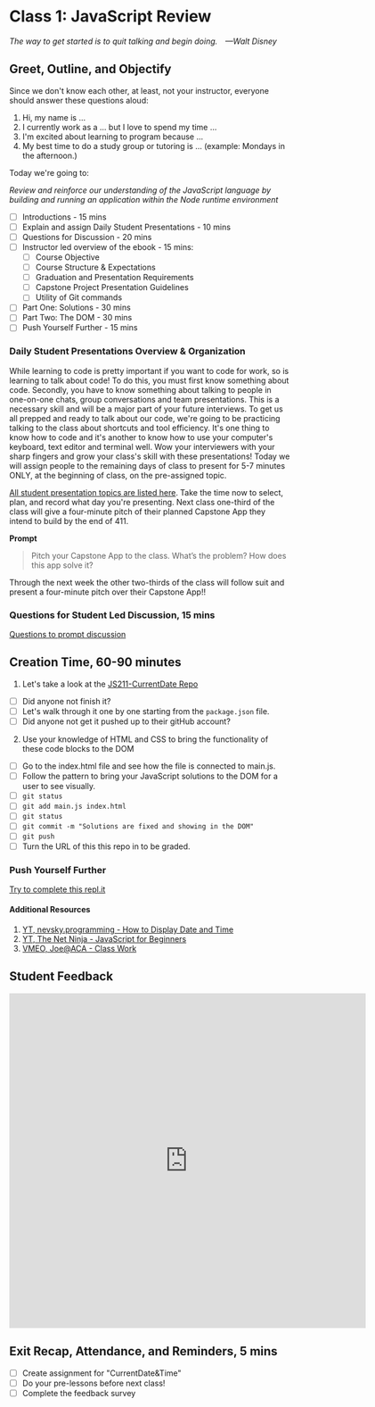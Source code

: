 # Class 1: JavaScript Review

*The way to get started is to quit talking and begin doing. —Walt Disney*

## Greet, Outline, and Objectify

Since we don't know each other, at least, not your instructor, everyone should answer these questions aloud:

1. Hi, my name is ...
2. I currently work as a ... but I love to spend my time ...
3. I'm excited about learning to program because ...
4. My best time to do a study group or tutoring is ... (example: Mondays in the afternoon.)

<!-- SMART: Specific, Measurable, Attainable, Relevant, and Timely. -->
<!-- https://examples.yourdictionary.com/well-written-examples-of-learning-objectives.html -->

Today we're going to:
  
*Review and reinforce our understanding of the JavaScript language by building and running an application within the Node runtime environment*

- [ ] Introductions - 15 mins
- [ ] Explain and assign Daily Student Presentations - 10 mins
- [ ] Questions for Discussion - 20 mins
- [ ] Instructor led overview of the ebook - 15 mins:
    - [ ]  Course Objective
    - [ ]  Course Structure & Expectations
    - [ ]  Graduation and Presentation Requirements
    - [ ]  Capstone Project Presentation Guidelines
    - [ ]  Utility of Git commands
- [ ] Part One: Solutions - 30 mins
- [ ] Part Two: The DOM - 30 mins
- [ ] Push Yourself Further - 15 mins

### Daily Student Presentations Overview & Organization

While learning to code is pretty important if you want to code for work, so is learning to talk about code! To do this, you must first know something about code. Secondly, you have to know something about talking to people in one-on-one chats, group conversations and team presentations. This is a necessary skill and will be a major part of your future interviews. To get us all prepped and ready to talk about our code, we're going to be practicing talking to the class about shortcuts and tool efficiency. It's one thing to know how to code and it's another to know how to use your computer's keyboard, text editor and terminal well. Wow your interviewers with your sharp fingers and grow your class's skill with these presentations! Today we will assign people to the remaining days of class to present for 5-7 minutes ONLY, at the beginning of class, on the pre-assigned topic.

[All student presentation topics are listed here](./../additionalResources/studentPresentations.md). Take the time now to select, plan, and record what day you're presenting. Next class one-third of the class will give a four-minute pitch of their planned Capstone App they intend to build by the end of 411.

**Prompt**

  > Pitch your Capstone App to the class. What’s the problem? How does this app solve it?

Through the next week the other two-thirds of the class will follow suit and present a four-minute pitch over their Capstone App!!

### Questions for Student Led Discussion, 15 mins
<!-- This section should be structured with the 5E model: https://lesley.edu/article/empowering-students-the-5e-model-explained -->

[Questions to prompt discussion](./../additionalResources/questionsForDiscussion/qfd-class-1.md)

## Creation Time, 60-90 minutes

1. Let's take a look at the [JS211-CurrentDate Repo](https://github.com/AustinCodingAcademy/JS211_CurrentDateTimeProject.git)

- [ ]  Did anyone not finish it?
- [ ]  Let's walk through it one by one starting from the `package.json` file.
- [ ]  Did anyone not get it pushed up to their gitHub account?

2. Use your knowledge of HTML and CSS to bring the functionality of these code blocks to the DOM

- [ ]  Go to the index.html file and see how the file is connected to main.js.
- [ ]  Follow the pattern to bring your JavaScript solutions to the DOM for a user to see visually.
- [ ]  `git status`
- [ ]  `git add main.js index.html`
- [ ]  `git status`
- [ ]  `git commit -m "Solutions are fixed and showing in the DOM"`
- [ ]  `git push`
- [ ]  Turn the URL of this this repo in to be graded.

### Push Yourself Further

[Try to complete this repl.it](https://codepen.io/austincoding/pen/eYmRdZB)

#### Additional Resources

1. [YT, nevsky.programming - How to Display Date and Time](https://youtu.be/bkvH28PXLWc)
2. [YT, The Net Ninja - JavaScript for Beginners](https://youtu.be/TrGI9Yki-24)
3. [VMEO, Joe@ACA - Class Work](https://player.vimeo.com/video/377147232)

## Student Feedback

<iframe src="https://docs.google.com/forms/d/e/1FAIpQLSd85nNCk_MdnaXCsX7fWl3vYgcqvozzlK2cKq26d2g67Zh8Kg/viewform?embedded=true" width="640" height="600" frameborder="0" marginheight="0" marginwidth="0">Loading…</iframe>

## Exit Recap, Attendance, and Reminders, 5 mins

- [ ] Create assignment for "CurrentDate&Time"
- [ ] Do your pre-lessons before next class!
- [ ] Complete the feedback survey

<!-- TODO Create 3 question exit questions -->

<!-- TODO INSERT Student Feedback From -->

<!-- TODO INSERT *HIDDEN* Instructor Feedback Form -->